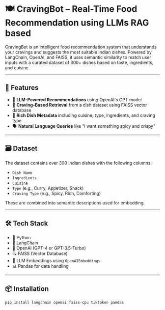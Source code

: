 # 🍽️ CravingBot – Real-Time Food Recommendation using LLMs RAG based

CravingBot is an intelligent food recommendation system that understands your cravings and suggests the most suitable Indian dishes. Powered by LangChain, OpenAI, and FAISS, it uses semantic similarity to match user inputs with a curated dataset of 300+ dishes based on taste, ingredients, and cuisine.

---

## 🚀 Features

- 🧠 **LLM-Powered Recommendations** using OpenAI's GPT model  
- 🧂 **Craving-Based Retrieval** from a dish dataset using FAISS vector database  
- 🍛 **Rich Dish Metadata** including cuisine, type, ingredients, and craving type  
- 🗣️ **Natural Language Queries** like "I want something spicy and crispy"

---

## 🗃️ Dataset

The dataset contains over 300 Indian dishes with the following columns:

- `Dish Name`  
- `Ingredients`  
- `Cuisine`  
- `Type` (e.g., Curry, Appetizer, Snack)  
- `Craving Type` (e.g., Spicy, Rich, Comforting)

These are combined into semantic descriptions used for embedding.

---

## 🛠️ Tech Stack

- 🐍 Python  
- 🦜 LangChain  
- 🤖 OpenAI (GPT-4 or GPT-3.5-Turbo)  
- 🔍 FAISS (Vector Database)  
- 🧠 LLM Embeddings using `OpenAIEmbeddings`  
- 📊 Pandas for data handling

---

## 📦 Installation

```bash
pip install langchain openai faiss-cpu tiktoken pandas
